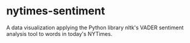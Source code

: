 # nytimes-sentiment
A data visualization applying the Python library nltk's VADER sentiment analysis tool to words in today's NYTimes.
